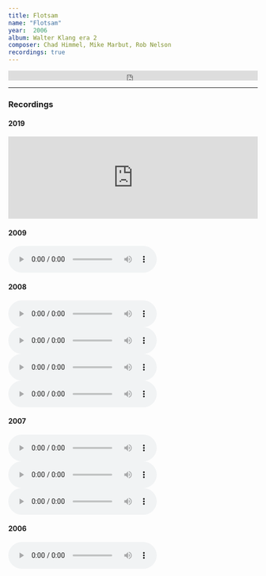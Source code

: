 ```yaml
---
title: Flotsam
name: "Flotsam"
year:  2006
album: Walter Klang era 2
composer: Chad Himmel, Mike Marbut, Rob Nelson
recordings: true
---
```

<iframe width="100%" height="20" scrolling="no" frameborder="no" allow="autoplay" src="https://w.soundcloud.com/player/?url=https%3A//api.soundcloud.com/tracks/668352212&color=%23ff5500&inverse=false&auto_play=false&show_user=true"></iframe>
<hr/>
<h3>Recordings</h3>

<h4>2019</h4>
<iframe width="100%" height="166" scrolling="no" frameborder="no" allow="autoplay" src="https://w.soundcloud.com/player/?url=https%3A//api.soundcloud.com/tracks/668352212&color=%23ff5500&auto_play=false&hide_related=false&show_comments=true&show_user=true&show_reposts=false&show_teaser=true"></iframe>


<h4>2009</h4>
<audio controls="">
              <source src="http://walterklang.com/mp3/2009-01-17/flotsam/flotsam_vocals.mp3" type="audio/mpeg">
                <a href="http://walterklang.com/mp3/2009-01-17/flotsam/flotsam_vocals.mp3">flotsam_vocals.mp3</a>
          </audio>


<h4>2008</h4>
<audio controls="">
              <source src="http://walterklang.com/mp3/2008-12-13/flotsom/flotsom2_vocals.mp3" type="audio/mpeg">
                <a href="http://walterklang.com/mp3/2008-12-13/flotsom/flotsom2_vocals.mp3">flotsom2_vocals.mp3</a>
          </audio>


<audio controls="">
              <source src="http://walterklang.com/mp3/2008-09-13/flotsom/flotsom_vocals.mp3" type="audio/mpeg">
                <a href="http://walterklang.com/mp3/2008-09-13/flotsom/flotsom_vocals.mp3">flotsom_vocals.mp3</a>
          </audio>


<audio controls="">
              <source src="http://walterklang.com/mp3/2008-06-14/flotsom/flotsom2_vocals.mp3" type="audio/mpeg">
                <a href="http://walterklang.com/mp3/2008-06-14/flotsom/flotsom2_vocals.mp3">flotsom2_vocals.mp3</a>
          </audio>


<audio controls="">
              <source src="http://walterklang.com/mp3/2008-05-10/flotsom/flotsom2_vocals.mp3" type="audio/mpeg">
                <a href="http://walterklang.com/mp3/2008-05-10/flotsom/flotsom2_vocals.mp3">flotsom2_vocals.mp3</a>
          </audio>


<h4>2007</h4>
<audio controls="">
              <source src="http://walterklang.com/mp3/2007-09-01/flotsom/flotsom_vocals.mp3" type="audio/mpeg">
                <a href="http://walterklang.com/mp3/2007-09-01/flotsom/flotsom_vocals.mp3">flotsom_vocals.mp3</a>
          </audio>


<audio controls="">
              <source src="http://walterklang.com/mp3/2007-07-28/flotsam/flotsom2_vocals.mp3" type="audio/mpeg">
                <a href="http://walterklang.com/mp3/2007-07-28/flotsam/flotsom2_vocals.mp3">flotsom2_vocals.mp3</a>
          </audio>

<audio controls="">
              <source src="http://walterklang.com/mp3/2007-06-23/flotsom/flotsom_vocals.mp3" type="audio/mpeg">
                <a href="http://walterklang.com/mp3/2007-06-23/flotsom/flotsom_vocals.mp3">flotsom_vocals.mp3</a>
          </audio>


<h4>2006</h4>
<audio controls="">
              <source src="http://walterklang.com/mp3/2006-07-08/flotsom/flotsom_vocals.mp3" type="audio/mpeg">
                <a href="http://walterklang.com/mp3/2006-07-08/flotsom/flotsom_vocals.mp3">flotsom_vocals.mp3</a>
          </audio>
